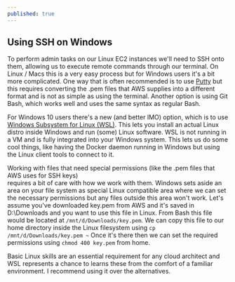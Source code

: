 ```yaml
---
published: true
---
```

## Using SSH on Windows

To perform admin tasks on our Linux EC2 instances we'll need to SSH onto them, allowing us to execute remote commands through our terminal. On Linux / Macs this is a very easy process but for Windows users it's a bit more complicated. One way that is often recommended is to use [Putty](https://www.putty.org/) but this requires converting the .pem files that AWS supplies into a different format and is not as simple as using the terminal. Another option is using Git Bash, which works well and uses the same syntax as regular Bash.

For Windows 10 users there's a new (and better IMO) option, which is to use [Windows Subsystem for Linux (WSL)](https://docs.microsoft.com/en-us/windows/wsl/install-win10). This lets you install an actual Linux distro inside Windows and run (some) Linux software. WSL is not running in a VM and is fully integrated into your Windows system. This lets us do some cool things, like having the Docker daemon running in Windows but using the Linux client tools to connect to it.

Working with files that need special permissions (like the .pem files that AWS uses for SSH keys)  
requires a bit of care with how we work with them. Windows sets aside an area on your file system as special Linux compatible area where we can set the necessary permissions but any files outside this area won't work.
Let's assume you've downloaded key.pem from AWS and it's saved in D:\Downloads and you want to use this file in Linux. From Bash this file would be located at `/mnt/d/Downloads/key.pem`. We can copy this file to our home directory inside the Linux filesystem using `cp /mnt/d/Downloads/key.pem ~` Once it's there then we can set the required permissions using `chmod 400 key.pem` from home.

Basic Linux skills are an essential requirement for any cloud architect and WSL represents a chance to learns these from the comfort of a familiar environment. I recommend using it over the alternatives.